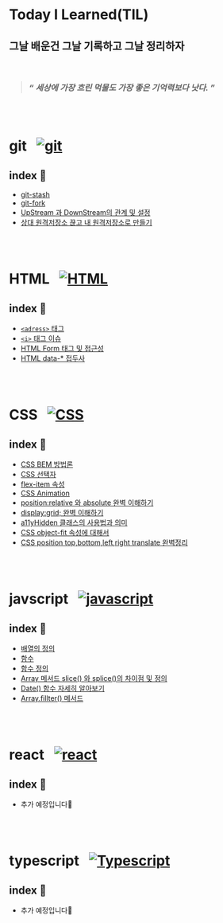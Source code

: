<h1>Today I Learned(TIL)</h1>


<h2>그날 배운건 그날 기록하고 그날 정리하자</h2>
 
 <br/>

  > ### *“ 세상에 가장 흐린 먹물도 가장 좋은 기억력보다 낫다. ”* 

<br/>
  <br />

   

 # git &nbsp; [![git](https://skillicons.dev/icons?i=git)](https://skillicons.dev)
 ## index 💁
 - [git-stash](https://github.com/suwan98/TIL-Today-I-Learned/blob/main/git/git-stash.md)
 - [git-fork](./git/fork.md)
 - [UpStream 과 DownStream의 관계 및 설정](./git/upstream-downstream.md)
 - [상대 원격저장소 끊고 내 원격저장소로 만들기](./git/git-remote-and-clone.md)

  
  <br/>
  <br />
  

   
  # HTML &nbsp; [![HTML](https://skillicons.dev/icons?i=html)](https://skillicons.dev)
  ## index 💁
  - [`<adress>` 태그](https://github.com/suwan98/TIL-Today-I-Learned/blob/main/html/adress-tag.md)
  - [ `<i>` 태그 이슈](https://github.com/suwan98/TIL-Today-I-Learned/blob/main/html/i-tag-issue.md)
  - [HTML Form 태그 및 접근성](./html/html-form.md)
  - [HTML data-* 접두사](./html/data.md)

<br />
<br />


# CSS &nbsp;  [![CSS](https://skillicons.dev/icons?i=css)](https://skillicons.dev)
 
## index 💁
- [CSS BEM 방법론](https://github.com/suwan98/TIL-Today-I-Learned/blob/main/css/CSS-BEM-Naming.md)
- [CSS 선택자](./css/css-selector.md)
- [flex-item 속성](./css/flex-item.md)
- [CSS Animation](./css/animation.md)
- [position:relative 와 absolute 완벽 이해하기](./css/position.md)
- [display:grid; 완벽 이해하기](./css/grid.md)
- [a11yHidden 클래스의 사용법과 의미](./css/a11yHidden.md)
- [CSS object-fit 속성에 대해서](./css/object-fit.md)
- [CSS position top,bottom,left,right translate 완벽정리](./css/CSS-top-right-left-bottom.md)

<br />
<br />


# javscript &nbsp; [![javascript](https://skillicons.dev/icons?i=js)](https://skillicons.dev)
## index 💁
- [배열의 정의](https://github.com/suwan98/TIL-Today-I-Learned/blob/main/javascript/array.md)
- [함수](https://github.com/suwan98/TIL-Today-I-Learned/blob/main/javascript/function.md)
- [함수 정의](https://github.com/suwan98/TIL-Today-I-Learned/blob/main/javascript/function-definition.md)
- [Array 메서드 slice() 와 splice()의 차이점 및 정의](./javascript/array2.md)
- [Date() 함수 자세히 알아보기](./javascript/Date.md)
- [Array.fillter() 메서드]('./javascript/array-filter.md')

<br />
<br />

# react  &nbsp; [![react](https://skillicons.dev/icons?i=react)](https://skillicons.dev)
## index 💁
- 추가 예정입니다🥲

<br />
<br />


# typescript &nbsp;   [![Typescript](https://skillicons.dev/icons?i=ts)](https://skillicons.dev)
## index 💁
- 추가 예정입니다🥲
